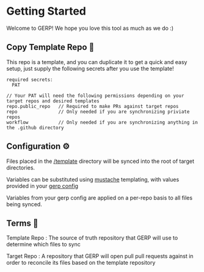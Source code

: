 # Getting Started
Welcome to GERP! We hope you love this tool as much as we do :)

## Copy Template Repo 📄
This repo is a template, and you can duplicate it to get a quick and easy setup, just supply the following secrets after you use the template!
```
required secrets:
  PAT

// Your PAT will need the following permissions depending on your target repos and desired templates
repo.public_repo   // Required to make PRs against target repos
repo               // Only needed if you are synchronizing priviate repos
workflow           // Only needed if you are synchronizing anything in the .github directory 
```

## Configuration ⚙️
Files placed in the [/template](/template) directory will be synced into the root of target directories.

Variables can be substituted using [mustache](http://mustache.github.io/) templating, with values provided in your [gerp config](.gerp/config.json)

Variables from your gerp config are applied on a per-repo basis to all files being synced.


## Terms 📖
Template Repo : The source of truth repository that GERP will use to determine which files to sync

Target Repo   : A repository that GERP will open pull pull requests against in order to reconcile its files based on the template repository
